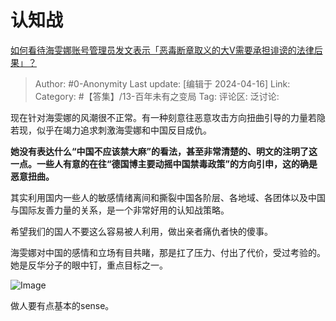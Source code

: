 # 认知战
[如何看待海雯娜账号管理员发文表示「恶毒断章取义的大V需要承担诽谤的法律后果」？](https://www.zhihu.com/question/652727441/answer/3467350944)

> Author: #0-Anonymity
> Last update: [编辑于 2024-04-16]
> Link:
> Category: #【答集】/13-百年未有之变局 
> Tag: 
> 评论区:
> 泛讨论:

现在针对海雯娜的风潮很不正常。有一种刻意往恶意攻击方向扭曲引导的力量若隐若现，似乎在竭力追求刺激海雯娜和中国反目成仇。

**她没有表达什么“中国不应该禁大麻”的看法，甚至非常清楚的、明文的注明了这一点。一些人有意的在往“德国博主要动摇中国禁毒政策”的方向引申，这的确是恶意扭曲。**

其实利用国内一些人的敏感情绪离间和撕裂中国各阶层、各地域、各团体以及中国与国际友善力量的关系，是一个非常好用的认知战策略。

希望我们的国人不要这么容易被人利用，做出亲者痛仇者快的傻事。

海雯娜对中国的感情和立场有目共睹，那是扛了压力、付出了代价，受过考验的。她是反华分子的眼中钉，重点目标之一。

![Image](https://picx.zhimg.com/50/v2-e856b0764925b12515d132ce3280c103_720w.jpg?source=2c26e567)

做人要有点基本的sense。